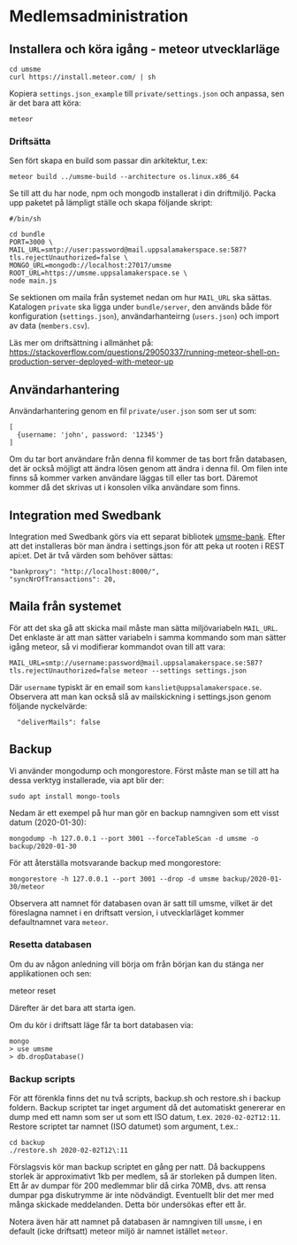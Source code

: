 # Medlemsadministration

## Installera och köra igång - meteor utvecklarläge

    cd umsme
    curl https://install.meteor.com/ | sh

Kopiera `settings.json_example` till `private/settings.json` och anpassa, sen är det bara att köra:

    meteor

### Driftsätta
Sen fört skapa en build som passar din arkitektur, t.ex:

    meteor build ../umsme-build --architecture os.linux.x86_64

Se till att du har node, npm och mongodb installerat i din driftmiljö.
Packa upp paketet på lämpligt ställe och skapa följande skript:

    #/bin/sh
    
    cd bundle
    PORT=3000 \
    MAIL_URL=smtp://user:password@mail.uppsalamakerspace.se:587?tls.rejectUnauthorized=false \
    MONGO_URL=mongodb://localhost:27017/umsme ROOT_URL=https://umsme.uppsalamakerspace.se \
    node main.js

Se sektionen om maila från systemet nedan om hur `MAIL_URL` ska sättas.
Katalogen `private` ska ligga under `bundle/server`, den används både för konfiguration (`settings.json`), användarhanteirng (`users.json`) och import av data (`members.csv`). 

Läs mer om driftsättning i allmänhet på:
https://stackoverflow.com/questions/29050337/running-meteor-shell-on-production-server-deployed-with-meteor-up

## Användarhantering
Användarhantering genom en fil `private/user.json` som ser ut som:

    [
      {username: 'john', password: '12345'}
    ]

Om du tar bort användare från denna fil kommer de tas bort från databasen, det är också möjligt att ändra lösen genom att ändra i denna fil.
Om filen inte finns så kommer varken användare läggas till eller tas bort. Däremot kommer då det skrivas ut i konsolen vilka användare som finns.

## Integration med Swedbank
Integration med Swedbank görs via ett separat bibliotek [umsme-bank](https://github.com/uppsala-makerspace/umsme-bank).
Efter att det installeras bör man ändra i settings.json för att peka ut rooten i REST api:et. Det är två värden som behöver sättas:

    "bankproxy": "http://localhost:8000/",
    "syncNrOfTransactions": 20,

## Maila från systemet
För att det ska gå att skicka mail måste man sätta miljövariabeln `MAIL_URL`. Det enklaste är att man sätter variabeln i samma kommando som man sätter igång meteor, så vi modifierar kommandot ovan till att vara:

    MAIL_URL=smtp://username:password@mail.uppsalamakerspace.se:587?tls.rejectUnauthorized=false meteor --settings settings.json

Där `username` typiskt är en email som `kansliet@uppsalamakerspace.se`.
Observera att man kan också slå av mailskickning i settings.json genom följande nyckelvärde:

      "deliverMails": false 

## Backup

Vi använder mongodump och mongorestore. Först måste man se till att ha dessa verktyg installerade, via apt blir der:

    sudo apt install mongo-tools

Nedam är ett exempel på hur man gör en backup namngiven som ett visst datum (2020-01-30):

    mongodump -h 127.0.0.1 --port 3001 --forceTableScan -d umsme -o backup/2020-01-30

För att återställa motsvarande backup med mongorestore:

    mongorestore -h 127.0.0.1 --port 3001 --drop -d umsme backup/2020-01-30/meteor
    
Observera att namnet för databasen ovan är satt till umsme, vilket är det föreslagna namnet i en driftsatt version, i utvecklarläget kommer defaultnamnet vara `meteor`.

### Resetta databasen
Om du av någon anledning vill börja om från början kan du stänga ner applikationen och sen:

   meteor reset
   
Därefter är det bara att starta igen.

Om du kör i driftsatt läge får ta bort databasen via:

    mongo
    > use umsme
    > db.dropDatabase()

### Backup scripts
För att förenkla finns det nu två scripts, backup.sh och restore.sh i backup foldern. Backup scriptet tar inget argument då det automatiskt genererar en dump med ett namn som ser ut som ett ISO datum, t.ex. `2020-02-02T12:11`. Restore scriptet tar namnet (ISO datumet) som argument, t.ex.:

    cd backup
    ./restore.sh 2020-02-02T12\:11

Förslagsvis kör man backup scriptet en gång per natt. Då backuppens storlek är approximativt 1kb per medlem, så är storleken på dumpen liten. Ett år av dumpar för 200 medlemmar blir då cirka 70MB, dvs. att rensa dumpar pga diskutrymme är inte nödvändigt. Eventuellt blir det mer med många skickade meddelanden. Detta bör undersökas efter ett år.

Notera även här att namnet på databasen är namngiven till `umsme`, i en default (icke driftsatt) meteor miljö är namnet istället `meteor`.